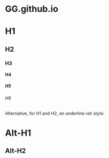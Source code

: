 # GG.github.io

# H1
## H2
### H3
#### H4
##### H5
###### H6

Alternative, for H1 and H2, an underline-ish style:

Alt-H1
=====

Alt-H2
-----
